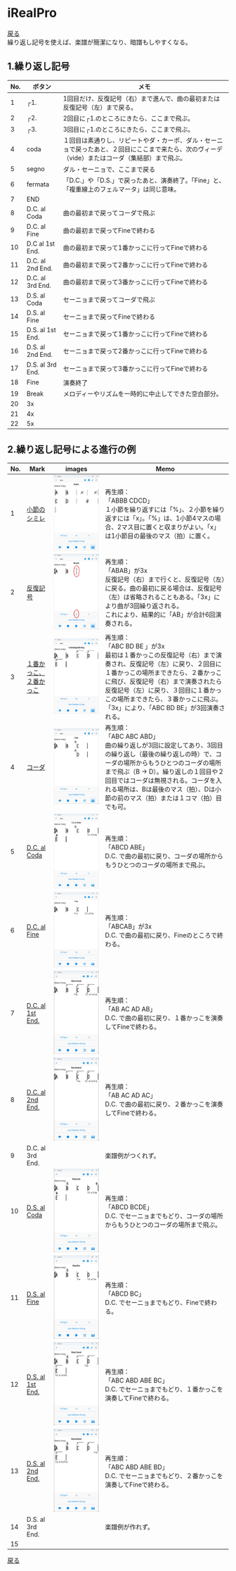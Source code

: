 # iRealPro
[戻る](./README.md)  
繰り返し記号を使えば、楽譜が簡潔になり、暗譜もしやすくなる。

## 1.繰り返し記号
|No.|ボタン|メモ|
|---|---|---|
|1|┌1.|1回目だけ、反復記号（右）まで進んで、曲の最初または反復記号（左）まで戻る。|
|2|┌2.|2回目に┌1.のところにきたら、ここまで飛ぶ。|
|3|┌3.|3回目に┌1.のところにきたら、ここまで飛ぶ。|
|4|coda|１回目は素通りし、リピートやダ・カーポ、ダル・セーニョで戻ったあと、２回目にここまで来たら、次のヴィーデ（vide）またはコーダ（集結部）まで飛ぶ。|
|5|segno|ダル・セーニョで、ここまで戻る|
|6|fermata|「D.C.」や「D.S.」で戻ったあと、演奏終了。「Fine」と、「複重線上のフェルマータ」は同じ意味。|
|7|END||
|8|D.C. al Coda|曲の最初まで戻ってコーダで飛ぶ|
|9|D.C. al Fine|曲の最初まで戻ってFineで終わる|
|10|D.C al 1st End.|曲の最初まで戻って1番かっこに行ってFineで終わる|
|11|D.C. al 2nd End.|曲の最初まで戻って2番かっこに行ってFineで終わる|
|12|D.C. al 3rd End.|曲の最初まで戻って3番かっこに行ってFineで終わる|
|13|D.S. al Coda|セーニョまで戻ってコーダで飛ぶ   |
|14|D.S. al Fine|セーニョまで戻ってFineで終わる|
|15|D.S. al 1st End.|セーニョまで戻って1番かっこに行ってFineで終わる|
|16|D.S. al 2nd End.|セーニョまで戻って2番かっこに行ってFineで終わる|
|17|D.S. al 3rd End.|セーニョまで戻って3番かっこに行ってFineで終わる|
|18|Fine|演奏終了|
|19|Break|メロディーやリズムを一時的に中止してできた空白部分。|
|20|3x||
|21|4x||
|22|5x||


## 2.繰り返し記号による進行の例
|No.|Mark|images|Memo|
|---|---|---|---|
|1|[小節のシミレ](./html/Simile.html)|<img src="images/simile.png" alt="image">|再生順：<br>「ABBB CDCD」<br>１小節を繰り返すには「%」、２小節を繰り返すには「x」。「%」は、1小節4マスの場合、2マス目に置くと収まりがよい。「x」は1小節目の最後のマス（拍）に置く。|
|2|[反復記号](./html/Repeat.html)|<img src="images/repeat.png" alt="image">|再生順：<br>「ABAB」が3x<br>反復記号（右）まで行くと、反復記号（左）に戻る。曲の最初に戻る場合は、反復記号（左）は省略されることもある。「3x」により曲が3回繰り返される。<br>これにより、結果的に「AB」が合計6回演奏される。|
|3|[１番かっこ、２番かっこ](./html/1stEnding2ndEnding.html)|<img src="images/1stEnding2ndEnding.png" alt="image">|再生順：<br>「ABC BD BE 」が3x<br>最初は１番かっこの反復記号（右）まで演奏され、反復記号（左）に戻り、２回目に１番かっこの場所まできたら、２番かっこに飛び、反復記号（右）まで演奏されたら反復記号（左）に戻り、３回目に１番かっこの場所まできたら、３番かっこに飛ぶ。「3x」により、「ABC BD BE」が3回演奏される。|
|4|[コーダ](./html/Coda.html)|<img src="images/Coda.png" alt="image">|再生順：<br>「ABC ABC ABD」<br>曲の繰り返しが3回に設定してあり、3回目の繰り返し（最後の繰り返しの時）で、コーダの場所からもうひとつのコーダの場所まで飛ぶ（B -> D）。繰り返しの１回目や２回目ではコーダは無視される。コーダを入れる場所は、Bは最後のマス（拍）、Dは小節の前のマス（拍）または１コマ（拍）目でも可。|
|5|[D.C. al Coda](./html/DCalCoda.html)|<img src="images/DCalCoda.png" alt="image">|再生順：<br>「ABCD ABE」<br>D.C. で曲の最初に戻り、コーダの場所からもうひとつのコーダの場所まで飛ぶ。|
|6|[D.C. al Fine](./html/Fine.html)|<img src="images/fine.png" alt="image">|再生順：<br>「ABCAB」が3x<br>D.C. で曲の最初に戻り、Fineのところで終わる。|
|7|[D.C. al 1st End.](./html/Rdcal1stend.html)|<img src="images/Rdcal1stend.png" alt="image">|再生順：<br>「AB AC AD AB」<br>D.C. で曲の最初に戻り、１番かっこを演奏してFineで終わる。|
|8|[D.C. al 2nd End.](./html/Rdcal2ndend.html)|<img src="images/Rdcal2ndend.png" alt="image">|再生順：<br>「AB AC AD AC」<br>D.C. で曲の最初に戻り、２番かっこを演奏してFineで終わる。|
|9|D.C. al 3rd End.||楽譜例がつくれず。|
|10|[D.S. al Coda](./html/Rdsalcoda.html)|<img src="images/Rdsalcoda.png" alt="image">|再生順：<br>「ABCD BCDE」<br>D.C. でセーニョまでもどり、コーダの場所からもうひとつのコーダの場所まで飛ぶ。|
|11|[D.S. al Fine](./html/Rdsalfine.html)|<img src="images/Rdsalfine.png" alt="image">|再生順：<br>「ABCD BC」<br>D.C. でセーニョまでもどり、Fineで終わる。|
|12|[D.S. al 1st End.](./html/Rdsal1stend.html)|<img src="images/Rdsal1stend.png" alt="image">|再生順：<br>「ABC ABD ABE BC」<br>D.C. でセーニョまでもどり、１番かっこを演奏してFineで終わる。|
|13|[D.S. al 2nd End.](./html/Rdsal2ndend.html)|<img src="images/Rdsal2ndend.png" alt="image">|再生順：<br>「ABC ABD ABE BD」<br>D.C. でセーニョまでもどり、２番かっこを演奏してFineで終わる。|
|14|D.S. al 3rd End.||楽譜例が作れず。|
|15||||



  
  
[戻る](./README.md) 
